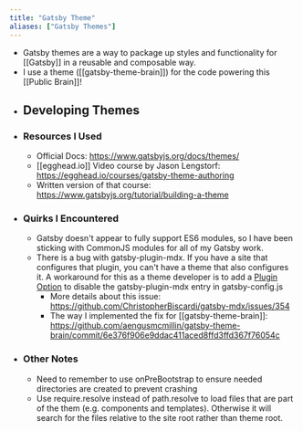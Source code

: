 ```yaml
---
title: "Gatsby Theme"
aliases: ["Gatsby Themes"]
---
```


- Gatsby themes are a way to package up styles and functionality for [[Gatsby]] in a reusable and composable way.
- I use a theme ([[gatsby-theme-brain]]) for the code powering this [[Public Brain]]!
- ## Developing Themes
- ### Resources I Used
  - Official Docs: https://www.gatsbyjs.org/docs/themes/
  - [[egghead.io]] Video course by Jason Lengstorf: https://egghead.io/courses/gatsby-theme-authoring
  - Written version of that course: https://www.gatsbyjs.org/tutorial/building-a-theme
- ### Quirks I Encountered
  - Gatsby doesn't appear to fully support ES6 modules, so I have been sticking with CommonJS modules for all of my Gatsby work.
  - There is a bug with gatsby-plugin-mdx. If you have a site that configures that plugin, you can't have a theme that also configures it. A workaround for this as a theme developer is to add a [Plugin Option](https://www.gatsbyjs.org/docs/configuring-usage-with-plugin-options/) to disable the gatsby-plugin-mdx entry in gatsby-config.js
    - More details about this issue: https://github.com/ChristopherBiscardi/gatsby-mdx/issues/354
    - The way I implemented the fix for [[gatsby-theme-brain]]: https://github.com/aengusmcmillin/gatsby-theme-brain/commit/6e376f906e9ddac411aced8ffd3ffd367f76054c
- ### Other Notes
  - Need to remember to use onPreBootstrap to ensure needed directories are created to prevent crashing
  - Use require.resolve instead of path.resolve to load files that are part of the them (e.g. components and templates). Otherwise it will search for the files relative to the site root rather than theme root.
